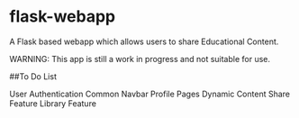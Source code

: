 # flask-webapp
A Flask based webapp which allows users to share Educational Content.

WARNING: This app is still a work in progress and not suitable for use.

##To Do List

User Authentication
Common Navbar
Profile Pages
Dynamic Content
Share Feature
Library Feature
